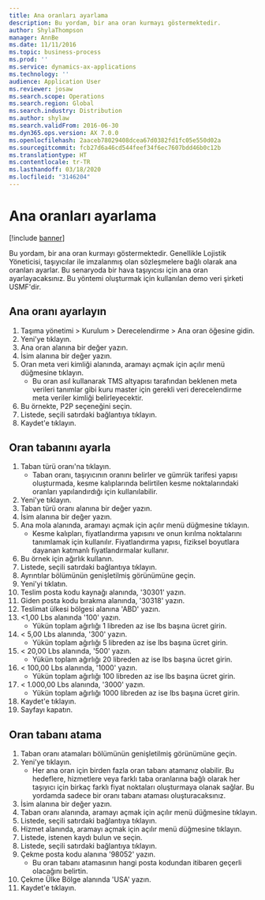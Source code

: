 ```yaml
---
title: Ana oranları ayarlama
description: Bu yordam, bir ana oran kurmayı göstermektedir.
author: ShylaThompson
manager: AnnBe
ms.date: 11/11/2016
ms.topic: business-process
ms.prod: ''
ms.service: dynamics-ax-applications
ms.technology: ''
audience: Application User
ms.reviewer: josaw
ms.search.scope: Operations
ms.search.region: Global
ms.search.industry: Distribution
ms.author: shylaw
ms.search.validFrom: 2016-06-30
ms.dyn365.ops.version: AX 7.0.0
ms.openlocfilehash: 2aaceb78029408dcea67d0382fd1fc05e550d02a
ms.sourcegitcommit: fcb27d6a46cd544feef34f6ec7607bdd46b0c12b
ms.translationtype: HT
ms.contentlocale: tr-TR
ms.lasthandoff: 03/18/2020
ms.locfileid: "3146204"
---
```

# <a name="set-up-rate-masters"></a>Ana oranları ayarlama

[!include [banner](../../includes/banner.md)]

Bu yordam, bir ana oran kurmayı göstermektedir. Genellikle Lojistik Yöneticisi, taşıyıcılar ile imzalanmış olan sözleşmelere bağlı olarak ana oranları ayarlar. Bu senaryoda bir hava taşıyıcısı için ana oran ayarlayacaksınız. Bu yöntemi oluşturmak için kullanılan demo veri şirketi USMF'dir.


## <a name="set-up-rate-master"></a>Ana oranı ayarlayın
1. Taşıma yönetimi > Kurulum > Derecelendirme > Ana oran öğesine gidin.
2. Yeni'ye tıklayın.
3. Ana oran alanına bir değer yazın.
4. İsim alanına bir değer yazın.
5. Oran meta veri kimliği alanında, aramayı açmak için açılır menü düğmesine tıklayın.
    * Bu oran asıl kullanarak TMS altyapısı tarafından beklenen meta verileri tanımlar gibi kuru master için gerekli veri derecelendirme meta veriler kimliği belirleyecektir.  
6. Bu örnekte, P2P seçeneğini seçin.
7. Listede, seçili satırdaki bağlantıya tıklayın.
8. Kaydet'e tıklayın.

## <a name="set-up-rate-base"></a>Oran tabanını ayarla
1. Taban türü oranı'na tıklayın.
    * Taban oranı, taşıyıcının oranını belirler ve gümrük tarifesi yapısı oluşturmada, kesme kalıplarında belirtilen kesme noktalarındaki oranları yapılandırdığı için kullanılabilir.  
2. Yeni'ye tıklayın.
3. Taban türü oranı alanına bir değer yazın.
4. İsim alanına bir değer yazın.
5. Ana mola alanında, aramayı açmak için açılır menü düğmesine tıklayın.
    * Kesme kalıpları, fiyatlandırma yapısını ve onun kırılma noktalarını tanımlamak için kullanılır. Fiyatlandırma yapısı, fiziksel boyutlara dayanan katmanlı fiyatlandırmalar kullanır.  
6. Bu örnek için ağırlık kullanın.
7. Listede, seçili satırdaki bağlantıya tıklayın.
8. Ayrıntılar bölümünün genişletilmiş görünümüne geçin.
9. Yeni'yi tıklatın.
10. Teslim posta kodu kaynağı alanında, '30301' yazın.
11. Giden posta kodu bırakma alanında, '30318' yazın.
12. Teslimat ülkesi bölgesi alanına 'ABD' yazın.
13. <1,00 Lbs alanında '100' yazın.
    * Yükün toplam ağırlığı 1 libreden az ise lbs başına ücret girin.  
14. < 5,00 Lbs alanında, '300' yazın.
    * Yükün toplam ağırlığı 5 libreden az ise lbs başına ücret girin.  
15. < 20,00 Lbs alanında, '500' yazın.
    * Yükün toplam ağırlığı 20 libreden az ise lbs başına ücret girin.  
16. < 100,00 Lbs alanında, '1000' yazın.
    * Yükün toplam ağırlığı 100 libreden az ise lbs başına ücret girin.  
17. < 1.000,00 Lbs alanında, '3000' yazın.
    * Yükün toplam ağırlığı 1000 libreden az ise lbs başına ücret girin.  
18. Kaydet'e tıklayın.
19. Sayfayı kapatın.

## <a name="assign-rate-base"></a>Oran tabanı atama
1. Taban oranı atamaları bölümünün genişletilmiş görünümüne geçin.
2. Yeni'ye tıklayın.
    * Her ana oran için birden fazla oran tabanı atamanız olabilir. Bu hedeflere, hizmetlere veya farklı taba oranlarına bağlı olarak her taşıyıcı için birkaç farklı fiyat noktaları oluşturmaya olanak sağlar. Bu yordamda sadece bir oranı tabanı ataması oluşturacaksınız.  
3. İsim alanına bir değer yazın.
4. Taban oranı alanında, aramayı açmak için açılır menü düğmesine tıklayın.
5. Listede, seçili satırdaki bağlantıya tıklayın.
6. Hizmet alanında, aramayı açmak için açılır menü düğmesine tıklayın.
7. Listede, istenen kaydı bulun ve seçin.
8. Listede, seçili satırdaki bağlantıya tıklayın.
9. Çekme posta kodu alanına '98052' yazın.
    * Bu oran tabanı atamasının hangi posta kodundan itibaren geçerli olacağını belirtin.    
10. Çekme Ülke Bölge alanında 'USA' yazın.
11. Kaydet'e tıklayın.

